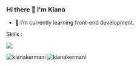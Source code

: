 ### Hi there 👋 I'm Kiana
- 🌱 I’m currently learning front-end development.

Skills :
<p align="left">
  <a href="https://skillicons.dev">
    <img src="https://skillicons.dev/icons?i=html,css,bootstrap,js,react,ts,tailwind"/>
  </a>
</p>



<p><img align="left" src="http://github-profile-summary-cards.vercel.app/api/cards/most-commit-language?username=kianakermani&theme=github" alt="kianakermani" /></p>
<p><img align="center" src="https://github-readme-streak-stats.herokuapp.com/?user=kianakermani&" alt="kianakermani" /></p>




